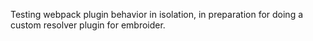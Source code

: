 Testing webpack plugin behavior in isolation, in preparation for doing a custom
resolver plugin for embroider.
